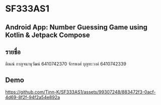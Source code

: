 # SF333AS1
Android App: Number Guessing Game using Kotlin & Jetpack Compose
---
รายชื่อ
---
ติณณ์ กาญจนานุวัฒน์ 6410742370
จักรพงศ์ บุญทะวงค์ 6410742339

Demo
---

https://github.com/Tinn-K/SF333AS1/assets/99307248/883472f3-0acf-4d69-8f2f-94f2a54e892a

